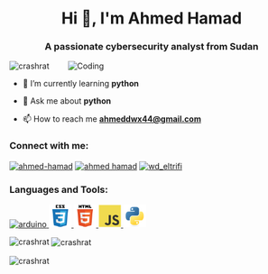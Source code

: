 <h1 align="center">Hi 👋, I'm Ahmed Hamad</h1>
<h3 align="center">A passionate cybersecurity analyst from Sudan</h3>
<img align="right" alt="Coding" width="400" src="https://gifdb.com/images/high/animated-man-computer-coding-nae6mec378lsg1i3.gif">

<p align="left"> <img src="https://komarev.com/ghpvc/?username=crashrat&label=Profile%20views&color=0e75b6&style=flat" alt="crashrat" /> </p>

- 🌱 I’m currently learning **python**

- 💬 Ask me about **python**

- 📫 How to reach me **ahmeddwx44@gmail.com**

<h3 align="left">Connect with me:</h3>
<p align="left">
<a href="https://linkedin.com/in/ahmed-hamad-8ab7a5198" target="blank"><img align="center" src="https://raw.githubusercontent.com/rahuldkjain/github-profile-readme-generator/master/src/images/icons/Social/linked-in-alt.svg" alt="ahmed-hamad" height="30" width="40" /></a>
<a href="https://fb.com/profile.php?id=100036156450937" target="blank"><img align="center" src="https://raw.githubusercontent.com/rahuldkjain/github-profile-readme-generator/master/src/images/icons/Social/facebook.svg" alt="ahmed hamad" height="30" width="40" /></a>
<a href="https://instagram.com/wd_eltrifi" target="blank"><img align="center" src="https://raw.githubusercontent.com/rahuldkjain/github-profile-readme-generator/master/src/images/icons/Social/instagram.svg" alt="wd_eltrifi" height="30" width="40" /></a>
</p>

<h3 align="left">Languages and Tools:</h3>
<p align="left"> <a href="https://www.arduino.cc/" target="_blank" rel="noreferrer"> <img src="https://cdn.worldvectorlogo.com/logos/arduino-1.svg" alt="arduino" width="40" height="40"/> </a> <a href="https://www.w3schools.com/css/" target="_blank" rel="noreferrer"> <img src="https://raw.githubusercontent.com/devicons/devicon/master/icons/css3/css3-original-wordmark.svg" alt="css3" width="40" height="40"/> </a> <a href="https://www.w3.org/html/" target="_blank" rel="noreferrer"> <img src="https://raw.githubusercontent.com/devicons/devicon/master/icons/html5/html5-original-wordmark.svg" alt="html5" width="40" height="40"/> </a> <a href="https://developer.mozilla.org/en-US/docs/Web/JavaScript" target="_blank" rel="noreferrer"> <img src="https://raw.githubusercontent.com/devicons/devicon/master/icons/javascript/javascript-original.svg" alt="javascript" width="40" height="40"/> </a> <a href="https://www.python.org" target="_blank" rel="noreferrer"> <img src="https://raw.githubusercontent.com/devicons/devicon/master/icons/python/python-original.svg" alt="python" width="40" height="40"/> </a> </p>

<p><img align="left" src="https://github-readme-stats.vercel.app/api/top-langs?username=crashrat&show_icons=true&locale=en&layout=compact" alt="crashrat" /></p>

<p>&nbsp;<img align="center" src="https://github-readme-stats.vercel.app/api?username=crashrat&show_icons=true&locale=en" alt="crashrat" /></p>

<p><img align="center" src="https://github-readme-streak-stats.herokuapp.com/?user=crashrat&" alt="crashrat" /></p>
